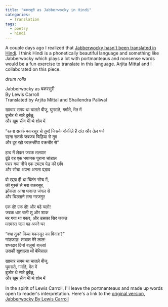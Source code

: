 ```yaml
---
title: "बकरसुरी as Jabberwocky in Hindi"
categories:
  - Translation
tags:
  - poetry
  - hindi
---
```


A couple days ago I realized that [Jabberwocky hasn't been translated in Hindi](http://www76.pair.com/keithlim/jabberwocky/translations/index.html). I think Hindi is a phonetically beautiful language and something like Jabberwocky which plays a lot with portmanteaus and nonsense words would be a fun exercise to translate in this language. Arjita Mittal and I collaborated on this piece. 

*drum rolls*

Jabberwocky as बकरसुरी   
By Lewis Carroll   
Translated by Arjita Mittal and Shailendra Paliwal   

खाचार समय था चातले बीजू, 
घुमराते, गर्माते, मॆत में  
दुजोर थे सारे दुर्बळु,  
और खुम सीव भी थे शोम में 

“रहना सतर्क बकरसुर से तुम! 
जिसके नोकीले हैं दांत और तेज़ पंजे  
रहना सतर्क जबजब चिड़िया से तुम     
और दूर रहो ज्वलन्तींघा वक्रचीर से” 

हाथ में लेकर जबक तलवार  
ढूंढे वह एक भयानक पुराना चांडाल    
पसर गया नीचे एक टमटम पेड़ की छाँव    
और सोचा अपना अगला पड़ाव   

वो खड़ा ही था चिंतंग सोच में,  
की गुस्से से भरा बकरसुर,  
झोंकता आया घनान्त जंगल से  
और चिल्लाने लगा गरजगुर  

एक दो! एक दो! और बढे चलो!  
जबक धार चली शू और शाक   
मर गया था बकर, और उसका सिर जकड़   
मदमस्त चला वह अपने घर  


“क्या तुमने किया बकरसुर का विनाश?”  
गांडफाड़! शाबाश मेरे लाल!  
शष्नदार दिन! बज़ूम! बज़्ज़ा!     
उसकी खुशान्न्ता थी बेमिसाल   

खाचार समय था चातले बीजू,   
घुमराते, गर्माते, मॆत में    
दुजोर थे सारे दुर्बळु,     
और खुम सीव भी थे शोम में    


In the spirit of Lewis Carroll, I'll leave the portmanteaus and made up words open to reader's interpretation. Here's a link to the [original version, Jabberwocky By Lewis Carroll](https://genius.com/Lewis-carroll-jabberwocky-annotated)